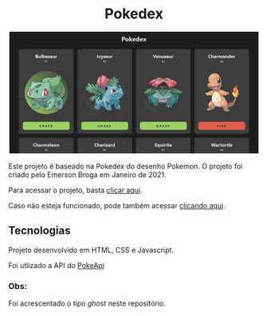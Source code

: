<h1 align="center"> Pokedex </h1>

<p align="center">
  <img src="./pokedex-cover.jpg" width="500" >
</p>

Este projeto é baseado na Pokedex do desenho Pokemon. O projeto foi criado pelo Emerson Broga em Janeiro de 2021.

Para acessar o projeto, basta [clicar aqui](https://danieldpalma.github.io/pokedex-js/).

Caso não esteja funcionado, pode também acessar [clicando aqui](https://pokedex-js-omega.vercel.app/).

## Tecnologias

Projeto desenvolvido em HTML, CSS e Javascript.

Foi utlizado a API do [PokeApi](https://pokeapi.co/)

### Obs:

Foi acrescentado o tipo _ghost_ neste repositório.
